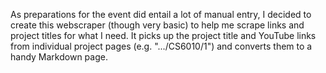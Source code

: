 As preparations for the event did entail a lot of manual entry, I decided to create this webscraper (though very basic) to help me scrape links and project titles for what I need. It picks up the project title and YouTube links from individual project pages (e.g. ".../CS6010/1") and converts them to a handy Markdown page.
